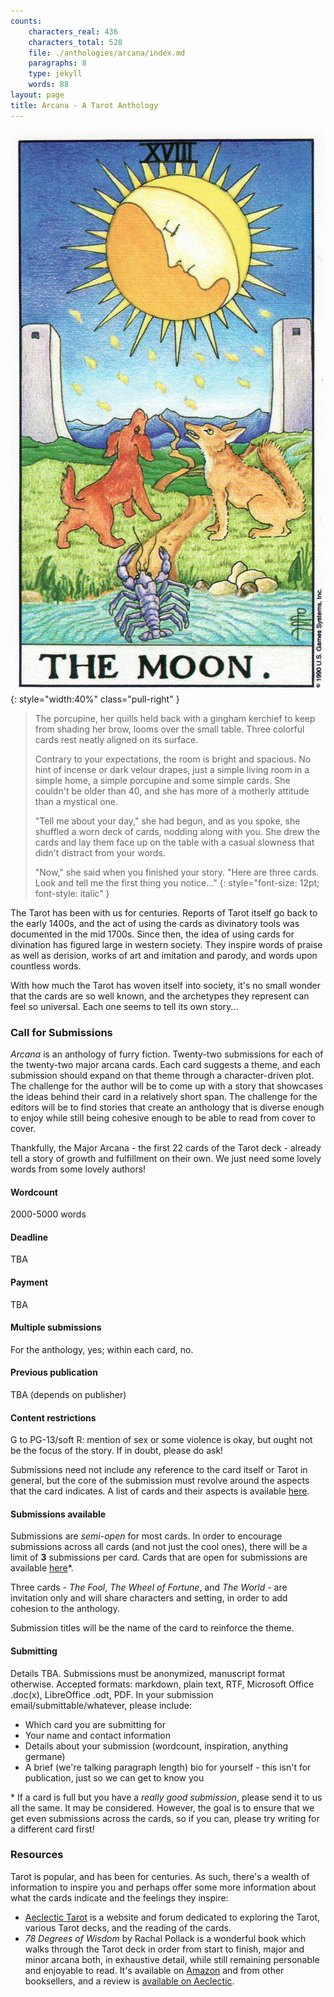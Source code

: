 ```yaml
---
counts:
    characters_real: 436
    characters_total: 528
    file: ./anthologies/arcana/index.md
    paragraphs: 8
    type: jekyll
    words: 88
layout: page
title: Arcana - A Tarot Anthology
---
```


![The Moon from the Universal Waite deck](/assets/themoon.jpg){: style="width:40%" class="pull-right" }

> The porcupine, her quills held back with a gingham kerchief to keep from shading her brow, looms over the small table.  Three colorful cards rest neatly aligned on its surface.
>
> Contrary to your expectations, the room is bright and spacious.  No hint of incense or dark velour drapes, just a simple living room in a simple home, a simple porcupine and some simple cards.  She couldn't be older than 40, and she has more of a motherly attitude than a mystical one.
>
> "Tell me about your day," she had begun, and as you spoke, she shuffled a worn deck of cards, nodding along with you.  She drew the cards and lay them face up on the table with a casual slowness that didn't distract from your words.
>
> "Now," she said when you finished your story.  "Here are three cards.  Look and tell me the first thing you notice..."
{: style="font-size: 12pt; font-style: italic" }

The Tarot has been with us for centuries.  Reports of Tarot itself go back to the early 1400s, and the act of using the cards as divinatory tools was documented in the mid 1700s.  Since then, the idea of using cards for divination has figured large in western society.  They inspire words of praise as well as derision, works of art and imitation and parody, and words upon countless words.

With how much the Tarot has woven itself into society, it's no small wonder that the cards are so well known, and the archetypes they represent can feel so universal.  Each one seems to tell its own story...

### Call for Submissions

*Arcana* is an anthology of furry fiction.  Twenty-two submissions for each of the twenty-two major arcana cards.  Each card suggests a theme, and each submission should expand on that theme through a character-driven plot.  The challenge for the author will be to come up with a story that showcases the ideas behind their card in a relatively short span.  The challenge for the editors will be to find stories that create an anthology that is diverse enough to enjoy while still being cohesive enough to be able to read from cover to cover.

Thankfully, the Major Arcana - the first 22 cards of the Tarot deck - already tell a story of growth and fulfillment on their own.  We just need some lovely words from some lovely authors!

#### **Wordcount**

2000-5000 words

#### **Deadline**

TBA

#### **Payment**

TBA

#### **Multiple submissions**

For the anthology, yes; within each card, no.

#### **Previous publication**

TBA (depends on publisher)

#### **Content restrictions**
G to PG-13/soft R: mention of sex or some violence is okay, but ought not be the focus of the story.  If in doubt, please do ask!

Submissions need not include any reference to the card itself or Tarot in general, but the core of the submission must revolve around the aspects that the card indicates.  A list of cards and their aspects is available [here](cards).

#### **Submissions available**

Submissions are *semi-open* for most cards.  In order to encourage submissions across all cards (and not just the cool ones), there will be a limit of **3** submissions per card.  Cards that are open for submissions are available [here](cards)\*.

Three cards - *The Fool*, *The Wheel of Fortune*, and *The World* - are invitation only and will share characters and setting, in order to add cohesion to the anthology.

Submission titles will be the name of the card to reinforce the theme.

#### **Submitting**

Details TBA.  Submissions must be anonymized, manuscript format otherwise.  Accepted formats: markdown, plain text, RTF, Microsoft Office .doc(x), LibreOffice .odt, PDF.  In your submission email/submittable/whatever, please include:

* Which card you are submitting for
* Your name and contact information
* Details about your submission (wordcount, inspiration, anything germane)
* A brief (we're talking paragraph length) bio for yourself - this isn't for publication, just so we can get to know you

\* If a card is full but you have a *really good submission*, please send it to us all the same.  It may be considered.  However, the goal is to ensure that we get even submissions across the cards, so if you can, please try writing for a different card first!

### Resources

Tarot is popular, and has been for centuries.  As such, there's a wealth of information to inspire you and perhaps offer some more information about what the cards indicate and the feelings they inspire:

* [Aeclectic Tarot](http://www.aeclectic.net/tarot/) is a website and forum dedicated to exploring the Tarot, various Tarot decks, and the reading of the cards.
* *78 Degrees of Wisdom* by Rachal Pollack is a wonderful book which walks through the Tarot deck in order from start to finish, major and minor arcana both, in exhaustive detail, while still remaining personable and enjoyable to read.  It's available on [Amazon](http://a.co/6PKbLYD) and from other booksellers, and a review is [available on Aeclectic](http://www.aeclectic.net/tarot/books/78-degrees-of-wisdom/).
